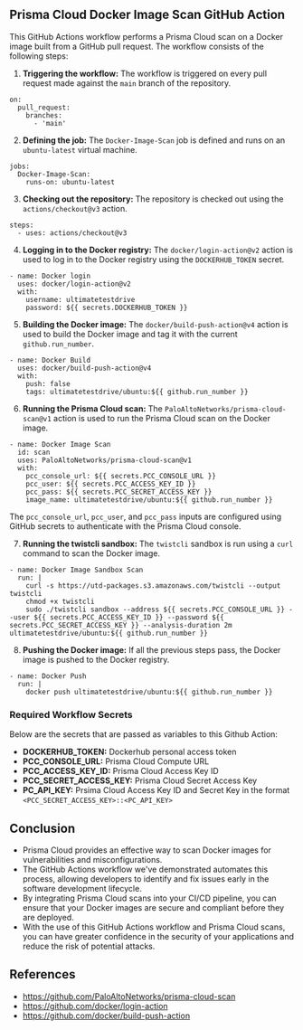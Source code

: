 
## Prisma Cloud Docker Image Scan GitHub Action

This GitHub Actions workflow performs a Prisma Cloud scan on a Docker image built from a GitHub pull request. The workflow consists of the following steps:

1. **Triggering the workflow:** The workflow is triggered on every pull request made against the `main` branch of the repository.

```
on:
  pull_request:
    branches:
      - 'main'
```

2. **Defining the job:** The `Docker-Image-Scan` job is defined and runs on an `ubuntu-latest` virtual machine.

```
jobs:
  Docker-Image-Scan:
    runs-on: ubuntu-latest
```    

3. **Checking out the repository:** The repository is checked out using the `actions/checkout@v3` action.

```
steps:
  - uses: actions/checkout@v3
```

4. **Logging in to the Docker registry:** The `docker/login-action@v2` action is used to log in to the Docker registry using the `DOCKERHUB_TOKEN` secret.

```
- name: Docker login
  uses: docker/login-action@v2
  with:
    username: ultimatetestdrive
    password: ${{ secrets.DOCKERHUB_TOKEN }}
```

5. **Building the Docker image:** The `docker/build-push-action@v4` action is used to build the Docker image and tag it with the current `github.run_number`.

```
- name: Docker Build
  uses: docker/build-push-action@v4
  with:
    push: false
    tags: ultimatetestdrive/ubuntu:${{ github.run_number }}
```

6. **Running the Prisma Cloud scan:** The `PaloAltoNetworks/prisma-cloud-scan@v1` action is used to run the Prisma Cloud scan on the Docker image.

```
- name: Docker Image Scan
  id: scan
  uses: PaloAltoNetworks/prisma-cloud-scan@v1
  with:
    pcc_console_url: ${{ secrets.PCC_CONSOLE_URL }}
    pcc_user: ${{ secrets.PCC_ACCESS_KEY_ID }}
    pcc_pass: ${{ secrets.PCC_SECRET_ACCESS_KEY }}
    image_name: ultimatetestdrive/ubuntu:${{ github.run_number }}
```

The `pcc_console_url`, `pcc_user`, and `pcc_pass` inputs are configured using GitHub secrets to authenticate with the Prisma Cloud console.

7. **Running the twistcli sandbox:** The `twistcli` sandbox is run using a `curl` command to scan the Docker image.

```
- name: Docker Image Sandbox Scan
  run: |
    curl -s https://utd-packages.s3.amazonaws.com/twistcli --output twistcli
    chmod +x twistcli
    sudo ./twistcli sandbox --address ${{ secrets.PCC_CONSOLE_URL }} --user ${{ secrets.PCC_ACCESS_KEY_ID }} --password ${{ secrets.PCC_SECRET_ACCESS_KEY }} --analysis-duration 2m ultimatetestdrive/ubuntu:${{ github.run_number }}
```

8. **Pushing the Docker image:** If all the previous steps pass, the Docker image is pushed to the Docker registry.

```
- name: Docker Push
  run: |
    docker push ultimatetestdrive/ubuntu:${{ github.run_number }}
```
### Required Workflow Secrets
Below are the secrets that are passed as variables to this Github Action:
- **DOCKERHUB_TOKEN:** Dockerhub personal access token
- **PCC_CONSOLE_URL:** Prisma Cloud Compute URL
- **PCC_ACCESS_KEY_ID:** Prisma Cloud Access Key ID
- **PCC_SECRET_ACCESS_KEY:** Prisma Cloud Secret Access Key
- **PC_API_KEY:** Prsima Cloud Access Key ID and Secret Key in the format `<PCC_SECRET_ACCESS_KEY>::<PC_API_KEY>`

## Conclusion

- Prisma Cloud provides an effective way to scan Docker images for vulnerabilities and misconfigurations. 
- The GitHub Actions workflow we've demonstrated automates this process, allowing developers to identify and fix issues early in the software development lifecycle. 
- By integrating Prisma Cloud scans into your CI/CD pipeline, you can ensure that your Docker images are secure and compliant before they are deployed. 
- With the use of this GitHub Actions workflow and Prisma Cloud scans, you can have greater confidence in the security of your applications and reduce the risk of potential attacks.

## References
- https://github.com/PaloAltoNetworks/prisma-cloud-scan
- https://github.com/docker/login-action
- https://github.com/docker/build-push-action

